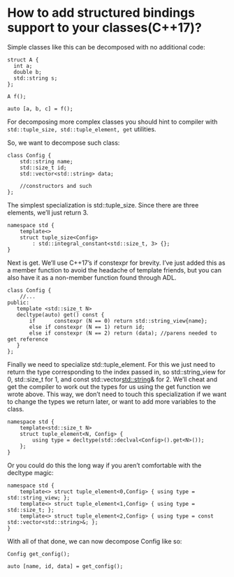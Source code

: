 # How to add structured bindings support to your classes(C++17)?

Simple classes like this can be decomposed with no additional code:

```
struct A {
  int a;
  double b;
  std::string s;
};

A f();

auto [a, b, c] = f();
```

For decomposing more complex classes you should hint to compiler with 
```std::tuple_size, std::tuple_element, get``` 
utilities.

So, we want to decompose such class:

```
class Config {
    std::string name;
    std::size_t id;
    std::vector<std::string> data;

    //constructors and such
};
```

The simplest specialization is std::tuple_size. Since there are three elements, we’ll just return 3.

```
namespace std {
    template<>
    struct tuple_size<Config>
        : std::integral_constant<std::size_t, 3> {};
}
```

Next is get. We’ll use C++17’s if constexpr for brevity. I’ve just added this as a member function to avoid the headache of template friends, but you can also have it as a non-member function found through ADL.

```
class Config {
    //...
public:
   template <std::size_t N>
   decltype(auto) get() const {
       if      constexpr (N == 0) return std::string_view{name};
       else if constexpr (N == 1) return id;
       else if constexpr (N == 2) return (data); //parens needed to get reference
   }
};
```

Finally we need to specialize std::tuple_element. For this we just need to return the type corresponding to the index passed in, so std::string_view for 0, std::size_t for 1, and const std::vector<std::string>& for 2. We’ll cheat and get the compiler to work out the types for us using the get function we wrote above. This way, we don’t need to touch this specialization if we want to change the types we return later, or want to add more variables to the class.

```
namespace std {
    template<std::size_t N>
    struct tuple_element<N, Config> {
        using type = decltype(std::declval<Config>().get<N>());
    };
}
```

Or you could do this the long way if you aren’t comfortable with the decltype magic:

```
namespace std {
    template<> struct tuple_element<0,Config> { using type = std::string_view; };
    template<> struct tuple_element<1,Config> { using type = std::size_t; };
    template<> struct tuple_element<2,Config> { using type = const std::vector<std::string>&; };
}
```

With all of that done, we can now decompose Config like so:

```
Config get_config();

auto [name, id, data] = get_config();
```
